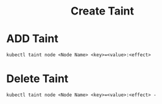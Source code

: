 <h1 align="center"> Create Taint </h1>

# ADD Taint
```shell
kubectl taint node <Node Name> <key>=<value>:<effect>
```

# Delete Taint
```shell
kubectl taint node <Node Name> <key>=<value>:<effect> -
```